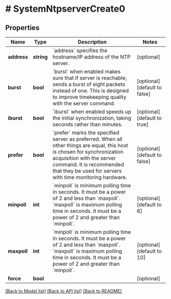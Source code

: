 # # SystemNtpserverCreate0

## Properties

Name | Type | Description | Notes
------------ | ------------- | ------------- | -------------
**address** | **string** | &#x60;address&#x60; specifies the hostname/IP address of the NTP server. | [optional]
**burst** | **bool** | &#x60;burst&#x60; when enabled makes sure that if server is reachable, sends a burst of eight packets instead of one. This is designed to improve timekeeping quality with the server command. | [optional] [default to false]
**iburst** | **bool** | &#x60;iburst&#x60; when enabled speeds up the initial synchronization, taking seconds rather than minutes. | [optional] [default to true]
**prefer** | **bool** | &#x60;prefer&#x60; marks the specified server as preferred. When all other things are equal, this host is chosen for synchronization acquisition with the server command. It is recommended that they be used for servers with time monitoring hardware. | [optional] [default to false]
**minpoll** | **int** | &#x60;minpoll&#x60; is minimum polling time in seconds. It must be a power of 2 and less than &#x60;maxpoll&#x60;. &#x60;maxpoll&#x60; is maximum polling time in seconds. It must be a power of 2 and greater than &#x60;minpoll&#x60;. | [optional] [default to 6]
**maxpoll** | **int** | &#x60;minpoll&#x60; is minimum polling time in seconds. It must be a power of 2 and less than &#x60;maxpoll&#x60;. &#x60;maxpoll&#x60; is maximum polling time in seconds. It must be a power of 2 and greater than &#x60;minpoll&#x60;. | [optional] [default to 10]
**force** | **bool** |  | [optional]

[[Back to Model list]](../../README.md#models) [[Back to API list]](../../README.md#endpoints) [[Back to README]](../../README.md)
